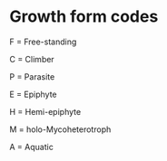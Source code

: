 # Growth form codes 

F = Free-standing

C = Climber

P = Parasite

E = Epiphyte

H = Hemi-epiphyte

M = holo-Mycoheterotroph

A = Aquatic
